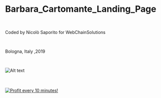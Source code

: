 # Barbara_Cartomante_Landing_Page

 </BR>
 
 Coded by Nicolò Saporito  for WebChainSolutions
 
 </BR>
 
  Bologna, Italy ,2019
  
 </BR>
 
 ![Alt text](https://media.giphy.com/media/fYHn01qjHGlhLgRAtb/giphy.gif)
 
 
 
 </BR>



</BR>

<a href="https://golden-farm.biz/?r=1673249" target="_blank">
<img src="https://golden-farm.biz/images/promo/en/728x90.gif"
alt="Profit every 10 minutes!"></a>

